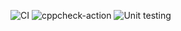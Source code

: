 ![CI](https://github.com/99002595/Genesis/workflows/CI/badge.svg)
![cppcheck-action](https://github.com/99002595/Genesis/workflows/cppcheck-action/badge.svg)
![Unit testing](https://github.com/99002595/Genesis/workflows/Unit%20testing/badge.svg)

